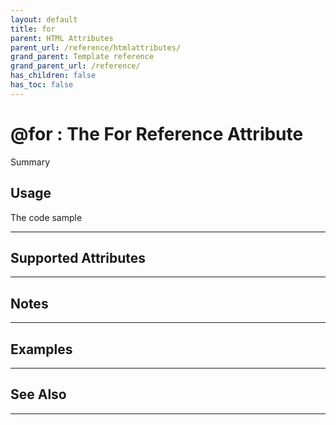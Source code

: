 ```yaml
---
layout: default
title: for
parent: HTML Attributes
parent_url: /reference/htmlattributes/
grand_parent: Template reference
grand_parent_url: /reference/
has_children: false
has_toc: false
---
```


# @for : The For Reference Attribute

Summary

## Usage

 The code sample

---

## Supported Attributes


---

## Notes


---

## Examples


---


## See Also


---

